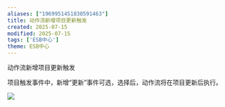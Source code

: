 ```yaml
---
aliases: ["1969951451830591463"]
title: 动作流新增项目更新触发
created: 2025-07-15
modified: 2025-07-15
tags: ['ESB中心']
theme: ESB中心
---
```


动作流新增项目更新触发

项目触发事件中，新增“更新”事件可选，选择后，动作流将在项目更新后执行。

![](35fea1627ea46dba515ea5e0bae41c66.jpg)